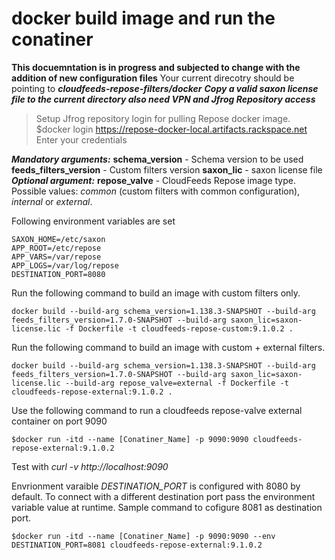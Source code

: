 # docker build image and run the conatiner
**This docuemntation is in progress and subjected to change with the addition of new configuration files**
Your current direcotry should be pointing to ***cloudfeeds-repose-filters/docker*** 
***Copy a valid saxon license file to the current directory also need VPN and Jfrog Repository access***
>Setup Jfrog repository login for pulling Repose docker image.
$docker login https://repose-docker-local.artifacts.rackspace.net
>Enter your credentials

***Mandatory arguments:*** 
**schema_version** - Schema version to be used
**feeds_filters_version** - Custom filters version
**saxon_lic** - saxon license file
***Optional argument:***
**repose_valve** - CloudFeeds Repose image type. Possible values: *common* (custom filters with common configuration), *internal* or *external*. 

Following environment variables are set 
```
SAXON_HOME=/etc/saxon
APP_ROOT=/etc/repose
APP_VARS=/var/repose
APP_LOGS=/var/log/repose
DESTINATION_PORT=8080
```

Run the following command to build an image with custom filters only. 
```
docker build --build-arg schema_version=1.138.3-SNAPSHOT --build-arg feeds_filters_version=1.7.0-SNAPSHOT --build-arg saxon_lic=saxon-license.lic -f Dockerfile -t cloudfeeds-repose-custom:9.1.0.2 . 
```

Run the following command to build an image with custom + external filters. 
```
docker build --build-arg schema_version=1.138.3-SNAPSHOT --build-arg feeds_filters_version=1.7.0-SNAPSHOT --build-arg saxon_lic=saxon-license.lic --build-arg repose_valve=external -f Dockerfile -t cloudfeeds-repose-external:9.1.0.2 . 
```

Use the following command to run a cloudfeeds repose-valve external container on port 9090
```
$docker run -itd --name [Conatiner_Name] -p 9090:9090 cloudfeeds-repose-external:9.1.0.2
```

Test with *curl -v http://localhost:9090*

Envrionment varaible *DESTINATION_PORT* is configured with 8080 by default. To connect with a different destination port pass the environment variable value at runtime.
Sample command to cofigure 8081 as destination port.
```
$docker run -itd --name [Conatiner_Name] -p 9090:9090 --env DESTINATION_PORT=8081 cloudfeeds-repose-external:9.1.0.2
```
